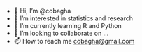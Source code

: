 - 👋 Hi, I’m @cobagha
- 👀 I’m interested in statistics and research
- 🌱 I’m currently learning R and Python
- 💞️ I’m looking to collaborate on ...
- 📫 How to reach me cobagha@gmail.com

<!---
cobagha/cobagha is a ✨ special ✨ repository because its `README.md` (this file) appears on your GitHub profile.
You can click the Preview link to take a look at your changes.
--->
